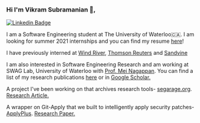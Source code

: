 ### Hi I'm Vikram Subramanian 👋,

[![Linkedin Badge](https://img.shields.io/badge/-LinkedIn-blue?style=flat-square&logo=Linkedin&logoColor=white&link=https://www.linkedin.com/in/vikram-n-subramanian/)](https://www.linkedin.com/in/vikram-n-subramanian/)

I am a Software Engineering student at The University of Waterloo🇨🇦. I am looking for summer 2021 internships and you can find my resume [here](https://github.com/vikramsubramanian/resume/blob/master/Resume.pdf)! 


I have previously interned at [Wind River](https://github.com/Wind-River), [Thomson Reuters](https://innovation.thomsonreuters.com/en/labs.html) and [Sandvine](https://www.sandvine.com/)


I am also interested in Software Engineering Research and am working at SWAG Lab, University of Waterloo with [Prof. Mei Nagappan](https://cs.uwaterloo.ca/~m2nagapp/). You can find a list of my research publications [here](https://github.com/vikramsubramanian/resume/blob/master/cv_1.pdf) or in [Google Scholar.](https://scholar.google.com/citations?user=JkgVBE4AAAAJ)



A project I've been working on that archives research tools- [segarage.org](https://segarage.org/). [Research Article.](https://dl.acm.org/doi/10.1145/3356773.3356777)



A wrapper on Git-Apply that we built to intelligently apply security patches- [ApplyPlus](https://github.com/ApplyPlus/ApplyPlus). [Research Paper.](https://github.com/ApplyPlus/ApplyPlus/blob/master/ICSE_SEIP_2021_paper_83_draft.pdf)


<!--
**vikramsubramanian/vikramsubramanian** is a ✨ _special_ ✨ repository because its `README.md` (this file) appears on your GitHub profile.

Here are some ideas to get you started:

- 🔭 I’m currently working on ...
- 🌱 I’m currently learning ...
- 👯 I’m looking to collaborate on ...
- 🤔 I’m looking for help with ...
- 💬 Ask me about ...
- 📫 How to reach me: ...
- 😄 Pronouns: ...
- ⚡ Fun fact: ...
-->
